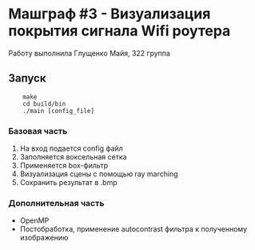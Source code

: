 # Машграф #3 - Визуализация покрытия сигнала Wifi роутера

Работу выполнила Глущенко Майя, 322 группа

## Запуск

        make
        cd build/bin
        ./main [config_file]
        
### Базовая часть

1. На вход подается config файл
2. Заполняется воксельная сетка
3. Применяется box-фильтр
4. Визуализация сцены с помощью ray marching
6. Сохранить результат в .bmp

### Дополнительная часть

* OpenMP
* Постобработка, применение autocontrast фильтра к полученному изображению
